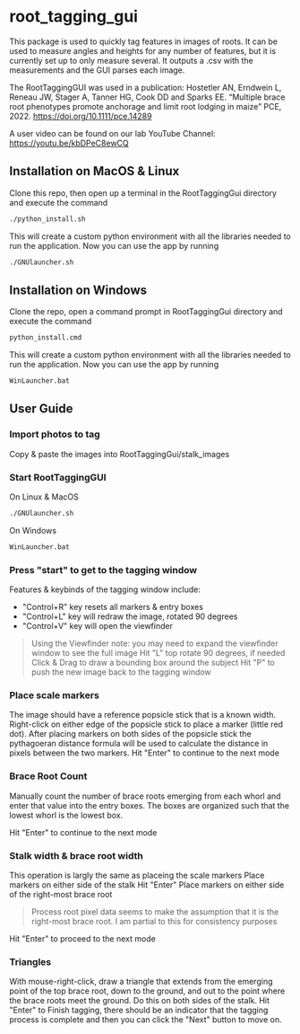 # root_tagging_gui
This package is used to quickly tag features in images of roots. It can be used to measure angles and heights for any number of features, but it is currently set up to only measure several. It outputs a .csv with the measurements and the GUI parses each image.

The RootTaggingGUI was used in a publication:
Hostetler AN, Erndwein L, Reneau JW, Stager A, Tanner HG, Cook DD and Sparks EE.
“Multiple brace root phenotypes promote anchorage and limit root lodging in maize” PCE, 2022.
https://doi.org/10.1111/pce.14289

A user video can be found on our lab YouTube Channel: https://youtu.be/kbDPeC8ewCQ


## Installation on MacOS & Linux
Clone this repo, then open up a terminal in the RootTaggingGui directory and execute the command
```sh
./python_install.sh
```
This will create a custom python environment with all the libraries needed to run the application.
Now you can use the app by running
```sh
./GNUlauncher.sh
```
## Installation on Windows
Clone the repo, open a command prompt in RootTaggingGui directory and execute the command
```bat
python_install.cmd
```
This will create a custom python environment with all the libraries needed to run the application.
Now you can use the app by running
```bat
WinLauncher.bat
```

## User Guide
### Import photos to tag
Copy & paste the images into RootTaggingGui/stalk_images

### Start RootTaggingGUI
On Linux & MacOS
```sh
./GNUlauncher.sh
```
On Windows
```bat
WinLauncher.bat
```
### Press "start" to get to the tagging window
Features & keybinds of the tagging window include:
* "Control+R" key resets all markers & entry boxes
* "Control+L" key will redraw the image, rotated 90 degrees
* "Control+V" key will open the viewfinder

> Using the Viewfinder
note: you may need to expand the viewfinder window to see the full image
Hit "L" top rotate 90 degrees, if needed
Click & Drag to draw a bounding box around the subject
Hit "P" to push the new image back to the tagging window

### Place scale markers
The image should have a reference popsicle stick that is a known width. Right-click on either edge
of the popsicle stick to place a marker (little red dot). After placing markers on both sides of the
popsicle stick the pythagoeran distance formula will be used to calculate the distance in pixels
between the two markers.
Hit "Enter" to continue to the next mode

### Brace Root Count
Manually count the number of brace roots emerging from each whorl and enter that value into the
entry boxes. The boxes are organized such that the lowest whorl is the lowest box.

Hit "Enter" to continue to the next mode

### Stalk width & brace root width
This operation is largly the same as placeing the scale markers
Place markers on either side of the stalk
Hit "Enter"
Place markers on either side of the right-most brace root
>Process root pixel data seems to make the assumption that it is the right-most brace root. I am partial to this for consistency purposes

Hit "Enter" to proceed to the next mode

### Triangles
With mouse-right-click, draw a triangle that extends from the emerging point of the top brace root, down to the ground, and out to the point where the brace roots meet the ground.
Do this on both sides of the stalk.
Hit "Enter" to Finish tagging, there should be an indicator that the tagging process is complete and then you can click the "Next" button to move on.

